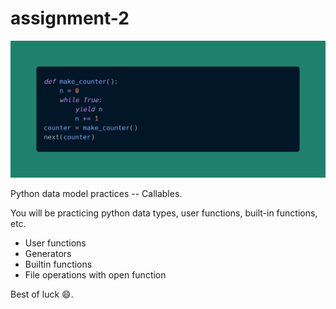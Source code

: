 # assignment-2

![functions](carbon.png)

<!--  carbon code -- can you guess what it does? Run and see the result!
def make_counter():
    n = 0
    while True:
        yield n
        n += 1
counter = make_counter()
next(counter)
-->

Python data model practices -- Callables.

You will be practicing python data types, user functions, built-in functions, etc.

- User functions
- Generators
- Builtin functions
- File operations with open function

Best of luck :smile:.
